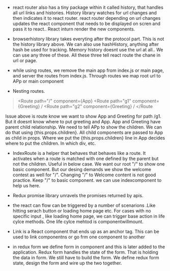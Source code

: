 - react router also has a tiny package within it called history, that handles all url links and histories. History library watches for url changes and then indicates it to react router. react router depending on url changes updates the react component that needs to be displayed on scren and pass it to react.. React inturn render the new components.

- browserhistory library takes everyting after the protocol part. This is not the history library above. We can also use hashHistory, anything after hash be used for tracking. Memory history doesnt use the url at all.. We can use any three of these. All these three tell react route the chane in url or page.

- while using routes, we remove the main app from index.js or main page, and server the routes from index.js. Through routes we map root url to APp or main component

- Nesting routes.
> <Route path="/" component={App} 
  <Route path="g1" component={Greeting} /
  <Route path="g2" component={Greeting} /
</Route

Issue above is route know we want to show App and Greeting for path /g1. But it doesnt know where to put greeting and App. App and Greeting have parent child relationship. We need to tell APp to show the children. We can do that using   {this.props.children}. All child components are passed to App as child in props. Where we put the   {this.props.children} line in App decides where to put the children. In which div, etc.

- IndexRoute is a helper that behaves that behaves like a route. It activates when a route is matched with one defined by the parent but  not the children. Useful in below case.
We want our root "/" to show one basic component. But our desing demands we show the welcome contest as well for "/". Changing "/" to Welcome content is not good practice. Keep "/" to basic component. we can use indexcomponent to help us here.

- Redux promise library unravels the promises returned by apis.

- the react can flow can be triggered by a number of scenarions .Like hitting serach button or loading home page etc. For cases with no specific input , like loading home page, we can trigger base action in life cylce methods. One life cylce mehtod is componentwillmount.

- Link is a React component that ends up as an anchor tag. This can be used to link componentns or go frm one component to another

- in redux form we define form in component and this is later added to the application. Redux form handles the state of the form. That is holding the data in form. We still have to build the form. We define redux form state, design the form and wire up the two together.
